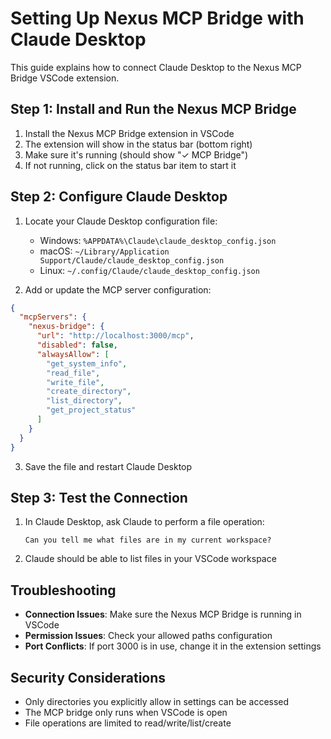 # Setting Up Nexus MCP Bridge with Claude Desktop

This guide explains how to connect Claude Desktop to the Nexus MCP Bridge VSCode extension.

## Step 1: Install and Run the Nexus MCP Bridge

1. Install the Nexus MCP Bridge extension in VSCode
2. The extension will show in the status bar (bottom right)
3. Make sure it's running (should show "✓ MCP Bridge")
4. If not running, click on the status bar item to start it

## Step 2: Configure Claude Desktop

1. Locate your Claude Desktop configuration file:
   - Windows: `%APPDATA%\Claude\claude_desktop_config.json`
   - macOS: `~/Library/Application Support/Claude/claude_desktop_config.json`
   - Linux: `~/.config/Claude/claude_desktop_config.json`

2. Add or update the MCP server configuration:

```json
{
  "mcpServers": {
    "nexus-bridge": {
      "url": "http://localhost:3000/mcp",
      "disabled": false,
      "alwaysAllow": [
        "get_system_info",
        "read_file",
        "write_file",
        "create_directory",
        "list_directory",
        "get_project_status"
      ]
    }
  }
}
```

3. Save the file and restart Claude Desktop

## Step 3: Test the Connection

1. In Claude Desktop, ask Claude to perform a file operation:
   ```
   Can you tell me what files are in my current workspace?
   ```

2. Claude should be able to list files in your VSCode workspace

## Troubleshooting

- **Connection Issues**: Make sure the Nexus MCP Bridge is running in VSCode
- **Permission Issues**: Check your allowed paths configuration
- **Port Conflicts**: If port 3000 is in use, change it in the extension settings

## Security Considerations

- Only directories you explicitly allow in settings can be accessed
- The MCP bridge only runs when VSCode is open
- File operations are limited to read/write/list/create
